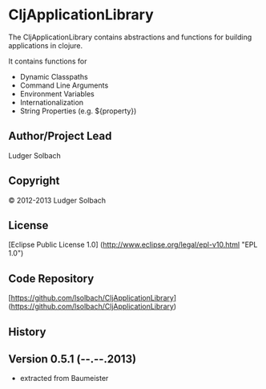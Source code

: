 CljApplicationLibrary
===============
The CljApplicationLibrary contains abstractions and functions for building applications in clojure.

It contains functions for

* Dynamic Classpaths
* Command Line Arguments
* Environment Variables
* Internationalization
* String Properties (e.g. ${property})


Author/Project Lead
-------------------
Ludger Solbach

Copyright
---------
© 2012-2013 Ludger Solbach

License
-------
[Eclipse Public License 1.0] (http://www.eclipse.org/legal/epl-v10.html "EPL 1.0")

Code Repository
---------------
[https://github.com/lsolbach/CljApplicationLibrary] (https://github.com/lsolbach/CljApplicationLibrary)

History
-------

Version 0.5.1 (--.--.2013)
--------------------------
* extracted from Baumeister

